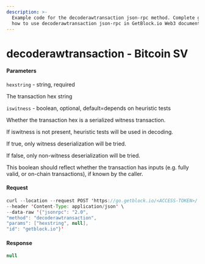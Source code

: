 ```yaml
---
description: >-
  Example code for the decoderawtransaction json-rpc method. Сomplete guide on
  how to use decoderawtransaction json-rpc in GetBlock.io Web3 documentation.
---
```


# decoderawtransaction - Bitcoin SV

#### Parameters

`hexstring` - string, required

The transaction hex string

`iswitness` - boolean, optional, default=depends on heuristic tests

Whether the transaction hex is a serialized witness transaction.

If iswitness is not present, heuristic tests will be used in decoding.

If true, only witness deserialization will be tried.

If false, only non-witness deserialization will be tried.

This boolean should reflect whether the transaction has inputs (e.g. fully valid, or on-chain transactions), if known by the caller.

#### Request

```java
curl --location --request POST 'https://go.getblock.io/<ACCESS-TOKEN>/' \
--header 'Content-Type: application/json' \ 
--data-raw '{"jsonrpc": "2.0",
"method": "decoderawtransaction",
"params": ["hexstring", null],
"id": "getblock.io"}'
```

#### Response

```java
null
```
